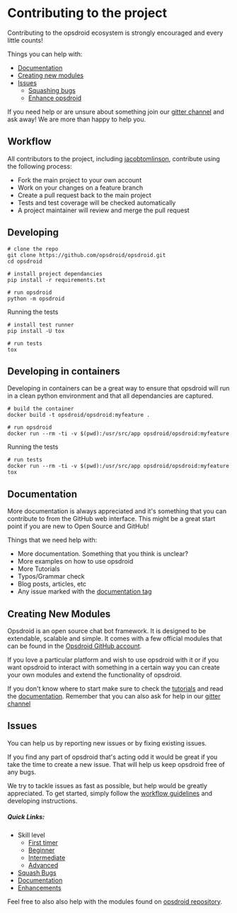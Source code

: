 # Contributing to the project

Contributing to the opsdroid ecosystem is strongly encouraged and every little counts!

Things you can help with:
 - [Documentation](#documentation)
 - [Creating new modules](#new-modules)
 - [Issues](#issues)
     - [Squashing bugs](#quick-links)
     - [Enhance opsdroid](#quick-links)
 
If you need help or are unsure about something join our [gitter channel](https://gitter.im/opsdroid/)  and ask away! We are more than happy to help you.


## Workflow

All contributors to the project, including [jacobtomlinson](https://github.com/jacobtomlinson), contribute using the following process:

 * Fork the main project to your own account
 * Work on your changes on a feature branch
 * Create a pull request back to the main project
 * Tests and test coverage will be checked automatically
 * A project maintainer will review and merge the pull request

## Developing

```shell
# clone the repo
git clone https://github.com/opsdroid/opsdroid.git
cd opsdroid

# install project dependancies
pip install -r requirements.txt

# run opsdroid
python -m opsdroid
```

Running the tests

```shell
# install test runner
pip install -U tox

# run tests
tox
```


## Developing in containers

Developing in containers can be a great way to ensure that opsdroid will run in a clean python environment and that all dependancies are captured.

```shell
# build the container
docker build -t opsdroid/opsdroid:myfeature .

# run opsdroid
docker run --rm -ti -v $(pwd):/usr/src/app opsdroid/opsdroid:myfeature
```

Running the tests

```shell
# run tests
docker run --rm -ti -v $(pwd):/usr/src/app opsdroid/opsdroid:myfeature tox
```

## Documentation
More documentation is always appreciated and it's something that you can contribute to from the GitHub web interface.  This might be a great start point if you are new to Open Source and GitHub!

Things that we need help with:
 
 - More documentation. Something that you think is unclear?
 - More examples on how to use opsdroid
  - More Tutorials
 - Typos/Grammar check
 - Blog posts, articles, etc
 - Any issue marked with the [documentation tag](https://github.com/opsdroid/opsdroid/issues?q=is%3Aissue+is%3Aopen+label%3Adocumentation)

## Creating New Modules
Opsdroid is an open source chat bot framework. It is designed to be extendable, scalable and simple. It comes with a few official modules that can be found in the [Opsdroid  GitHub account](https://github.com/opsdroid).
 
 If you  love a particular platform and wish to use opsdroid with it or if you want opsdroid to interact with something in a certain way you can create your own modules and extend the functionality of opsdroid.
 
 If you don't know where to start make sure to check the [tutorials](tutorials) and read the [documentation](http://opsdroid.readthedocs.io/en/latest/?badge=latest).  Remember that you can also ask for help in our [gitter channel](https://gitter.im/opsdroid/)


## Issues
You can help us by reporting new issues or by fixing existing issues. 

If you find any part of opsdroid that's acting odd it would be great if you take the time to create a new issue. That will help us keep opsdroid  free of any bugs.

We try to tackle issues as fast as possible, but help would be greatly appreciated. To get started, simply follow the [workflow guidelines](#workflow) and developing instructions.

##### Quick Links:
 - Skill level
    - [First timer](https://github.com/opsdroid/opsdroid/issues?q=is%3Aissue+is%3Aopen+label%3A%22good+first+issue%22)
    - [Beginner](https://github.com/opsdroid/opsdroid/issues?q=is%3Aissue+is%3Aopen+label%3Abeginner)
    - [Intermediate](https://github.com/opsdroid/opsdroid/issues?q=is%3Aissue+is%3Aopen+label%3Aintermediate)
    - [Advanced](https://github.com/opsdroid/opsdroid/issues?q=is%3Aissue+is%3Aopen+label%3Aadvanced)
 - [Squash Bugs](https://github.com/opsdroid/opsdroid/issues?q=is%3Aissue+is%3Aopen+label%3Abug)
 - [Documentation](https://github.com/opsdroid/opsdroid/issues?q=is%3Aissue+is%3Aopen+label%3Adocumentation)
 - [Enhancements](https://github.com/opsdroid/opsdroid/issues?q=is%3Aissue+is%3Aopen+label%3Aenhancement)
 
 Feel free to also also help with the modules found on [opsdroid repository](https://github.com/opsdroid).
